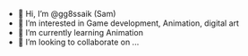 - 👋 Hi, I’m @gg8ssaik (Sam)
- 👀 I’m interested in Game development, Animation, digital art
- 🌱 I’m currently learning Animation
- 💞️ I’m looking to collaborate on ...

<!---
gg8ssaik/gg8ssaik is a ✨ special ✨ repository because its `README.md` (this file) appears on your GitHub profile.
You can click the Preview link to take a look at your changes.
--->
